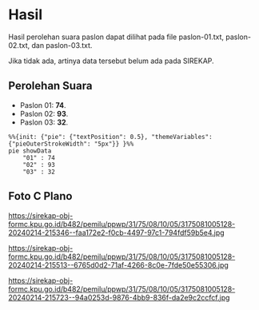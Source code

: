 # Hasil

Hasil perolehan suara paslon dapat dilihat pada file paslon-01.txt, paslon-02.txt, dan paslon-03.txt.

Jika tidak ada, artinya data tersebut belum ada pada SIREKAP.

## Perolehan Suara

 * Paslon 01: **74**.
 * Paslon 02: **93**.
 * Paslon 03: **32**.

```mermaid
%%{init: {"pie": {"textPosition": 0.5}, "themeVariables": {"pieOuterStrokeWidth": "5px"}} }%%
pie showData
    "01" : 74
    "02" : 93
    "03" : 32
```
## Foto C Plano

https://sirekap-obj-formc.kpu.go.id/b482/pemilu/ppwp/31/75/08/10/05/3175081005128-20240214-215346--faa172e2-f0cb-4497-97c1-794fdf59b5e4.jpg

https://sirekap-obj-formc.kpu.go.id/b482/pemilu/ppwp/31/75/08/10/05/3175081005128-20240214-215513--6765d0d2-71af-4266-8c0e-7fde50e55306.jpg

https://sirekap-obj-formc.kpu.go.id/b482/pemilu/ppwp/31/75/08/10/05/3175081005128-20240214-215723--94a0253d-9876-4bb9-836f-da2e9c2ccfcf.jpg
